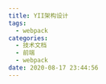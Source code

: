 ```yaml
---
title: YII架构设计
tags:
  - webpack
categories:
  - 技术文档
  - 前端
  - webpack
date: 2020-08-17 23:44:56
---
```


